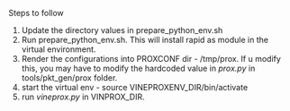 Steps to follow

1. Update the directory values in prepare_python_env.sh
2. Run prepare_python_env.sh. This will install rapid as module in the virtual environment.
3. Render the configurations into PROXCONF dir - /tmp/prox. If u modify this, you may have to modify the hardcoded value in *prox.py* in tools/pkt_gen/prox folder.
4. start the virtual env - source VINEPROXENV_DIR/bin/activate
5. run *vineprox.py*  in VINPROX_DIR.
